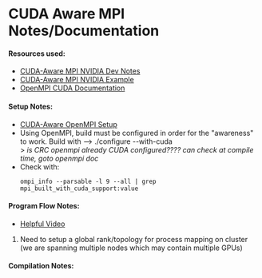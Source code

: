 # CUDA Aware MPI Notes/Documentation
 
#### Resources used:  
   - [CUDA-Aware MPI NVIDIA Dev Notes](https://developer.nvidia.com/blog/introduction-cuda-aware-mpi/)  
   - [CUDA-Aware MPI NVIDIA Example](https://github.com/NVIDIA-developer-blog/code-samples/blob/master/posts/cuda-aware-mpi-example/src/CUDA_Aware_MPI.c)
   - [OpenMPI CUDA Documentation](https://www.open-mpi.org/faq/?category=runcuda)

#### Setup Notes:  
   - [CUDA-Aware OpenMPI Setup](https://kose-y.github.io/blog/2017/12/installing-cuda-aware-mpi/)  
   - Using OpenMPI, build must be configured in order for the "awareness" to work. Build with --> ./configure --with-cuda  
              > *is CRC openmpi already CUDA configured???? can check at compile time, goto openmpi doc*  
   - Check with:
     ```
     ompi_info --parsable -l 9 --all | grep mpi_built_with_cuda_support:value
     ```
             
#### Program Flow Notes:  
   - [Helpful Video](https://www.youtube.com/watch?v=kIgbQQXbnto)
   
   1. Need to setup a global rank/topology for process mapping on cluster (we are spanning multiple nodes which may contain multiple GPUs)


#### Compilation Notes:

